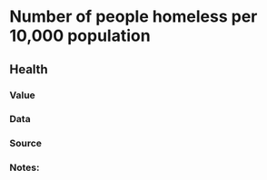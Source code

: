 # Number of people homeless per 10,000 population

## Health

### Value

### Data

### Source

### Notes: